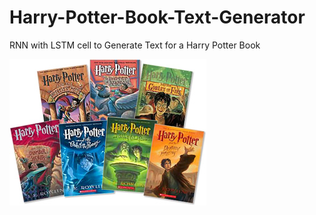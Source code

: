 # Harry-Potter-Book-Text-Generator
RNN with LSTM cell to Generate Text for a Harry Potter Book


![title](image/harry-potterbook.jpg)
